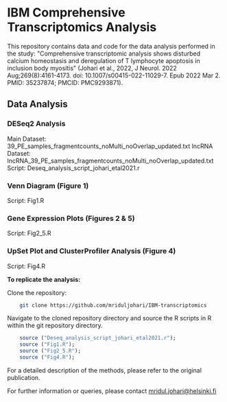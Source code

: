 # IBM Comprehensive Transcriptomics Analysis

This repository contains data and code for the data analysis performed in the study: 
"Comprehensive transcriptomic analysis shows disturbed calcium homeostasis and deregulation of T lymphocyte apoptosis in inclusion body myositis" (Johari et al., 2022, J Neurol. 2022 Aug;269(8):4161-4173. doi: 10.1007/s00415-022-11029-7. Epub 2022 Mar 2. PMID: 35237874; PMCID: PMC9293871).

## Data Analysis
### DESeq2 Analysis
Main Dataset: 39_PE_samples_fragmentcounts_noMulti_noOverlap_updated.txt
lncRNA Dataset: lncRNA_39_PE_samples_fragmentcounts_noMulti_noOverlap_updated.txt
Script: Deseq_analysis_script_johari_etal2021.r

### Venn Diagram (Figure 1)
Script: Fig1.R

### Gene Expression Plots (Figures 2 & 5)
Script: Fig2_5.R

### UpSet Plot and ClusterProfiler Analysis (Figure 4)
Script: Fig4.R

**To replicate the analysis:**

Clone the repository:
```bash
    git clone https://github.com/mriduljohari/IBM-transcriptomics
```    
Navigate to the cloned repository directory and source the R scripts in R within the git repository directory.
```R
    source ("Deseq_analysis_script_johari_etal2021.r");
    source ("Fig1.R");
    source ("Fig2_5.R");
    source ("Fig4.R");
```
For a detailed description of the methods, please refer to the original publication.

For further information or queries, please contact mridul.johari@helsinki.fi
